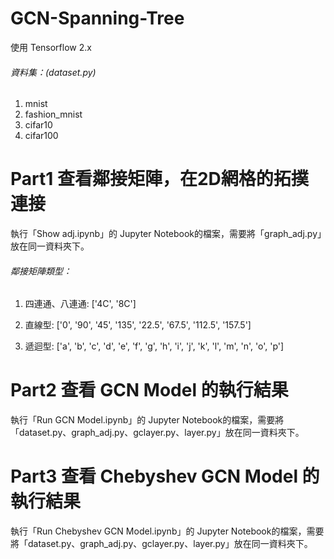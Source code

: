 # GCN-Spanning-Tree

使用 Tensorflow 2.x



###### 資料集：(dataset.py)

1. mnist
2. fashion_mnist
3. cifar10
4. cifar100

# Part1 查看鄰接矩陣，在2D網格的拓撲連接

執行「Show adj.ipynb」的 Jupyter Notebook的檔案，需要將「graph_adj.py」放在同一資料夾下。

###### 鄰接矩陣類型：

1. 四連通、八連通: ['4C', '8C']

2. 直線型: ['0', '90', '45', '135', '22.5', '67.5', '112.5', '157.5']

3. 遞迴型: ['a', 'b', 'c', 'd', 'e', 'f', 'g', 'h', 'i', 'j', 'k', 'l', 'm', 'n', 'o', 'p']



# Part2 查看 GCN Model 的執行結果 

執行「Run GCN Model.ipynb」的 Jupyter Notebook的檔案，需要將「dataset.py、graph_adj.py、gclayer.py、layer.py」放在同一資料夾下。



# Part3 查看 Chebyshev GCN Model 的執行結果

執行「Run Chebyshev GCN Model.ipynb」的 Jupyter Notebook的檔案，需要將「dataset.py、graph_adj.py、gclayer.py、layer.py」放在同一資料夾下。



